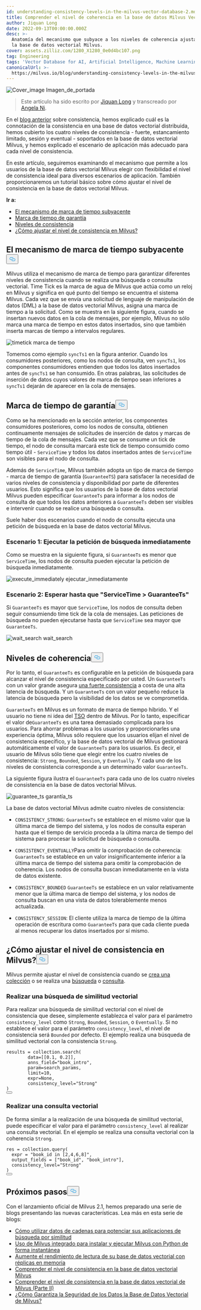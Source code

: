 ```yaml
---
id: understanding-consistency-levels-in-the-milvus-vector-database-2.md
title: Comprender el nivel de coherencia en la base de datos Milvus Vector - Parte II
author: Jiquan Long
date: 2022-09-13T00:00:00.000Z
desc: >-
  Anatomía del mecanismo que subyace a los niveles de coherencia ajustables en
  la base de datos vectorial Milvus.
cover: assets.zilliz.com/1280_X1280_0e0d4bc107.png
tag: Engineering
tags: 'Vector Database for AI, Artificial Intelligence, Machine Learning'
canonicalUrl: >-
  https://milvus.io/blog/understanding-consistency-levels-in-the-milvus-vector-database-2.md
---
```

<p>
  
   <span class="img-wrapper"> <img translate="no" src="https://assets.zilliz.com/1280_X1280_0e0d4bc107.png" alt="Cover_image" class="doc-image" id="cover_image" />
   </span> <span class="img-wrapper"> <span>Imagen_de_portada</span> </span></p>
<blockquote>
<p>Este artículo ha sido escrito por <a href="https://github.com/longjiquan">Jiquan Long</a> y transcreado por <a href="https://www.linkedin.com/in/yiyun-n-2aa713163/">Angela Ni</a>.</p>
</blockquote>
<p>En el <a href="https://milvus.io/blog/understanding-consistency-levels-in-the-milvus-vector-database.md">blog anterior</a> sobre consistencia, hemos explicado cuál es la connotación de la consistencia en una base de datos vectorial distribuida, hemos cubierto los cuatro niveles de consistencia - fuerte, estancamiento limitado, sesión y eventual - soportados en la base de datos vectorial Milvus, y hemos explicado el escenario de aplicación más adecuado para cada nivel de consistencia.</p>
<p>En este artículo, seguiremos examinando el mecanismo que permite a los usuarios de la base de datos vectorial Milvus elegir con flexibilidad el nivel de consistencia ideal para diversos escenarios de aplicación. También proporcionaremos un tutorial básico sobre cómo ajustar el nivel de consistencia en la base de datos vectorial Milvus.</p>
<p><strong>Ir a:</strong></p>
<ul>
<li><a href="#The-underlying-time-tick-mechanism">El mecanismo de marca de tiempo subyacente</a></li>
<li><a href="#Guarantee-timestamp">Marca de tiempo de garantía</a></li>
<li><a href="#Consistency-levels">Niveles de consistencia</a></li>
<li><a href="#How-to-tune-consistency-level-in-Milvus">¿Cómo ajustar el nivel de consistencia en Milvus?</a></li>
</ul>
<h2 id="The-underlying-time-tick-mechanism" class="common-anchor-header">El mecanismo de marca de tiempo subyacente<button data-href="#The-underlying-time-tick-mechanism" class="anchor-icon" translate="no">
      <svg translate="no"
        aria-hidden="true"
        focusable="false"
        height="20"
        version="1.1"
        viewBox="0 0 16 16"
        width="16"
      >
        <path
          fill="#0092E4"
          fill-rule="evenodd"
          d="M4 9h1v1H4c-1.5 0-3-1.69-3-3.5S2.55 3 4 3h4c1.45 0 3 1.69 3 3.5 0 1.41-.91 2.72-2 3.25V8.59c.58-.45 1-1.27 1-2.09C10 5.22 8.98 4 8 4H4c-.98 0-2 1.22-2 2.5S3 9 4 9zm9-3h-1v1h1c1 0 2 1.22 2 2.5S13.98 12 13 12H9c-.98 0-2-1.22-2-2.5 0-.83.42-1.64 1-2.09V6.25c-1.09.53-2 1.84-2 3.25C6 11.31 7.55 13 9 13h4c1.45 0 3-1.69 3-3.5S14.5 6 13 6z"
        ></path>
      </svg>
    </button></h2><p>Milvus utiliza el mecanismo de marca de tiempo para garantizar diferentes niveles de consistencia cuando se realiza una búsqueda o consulta vectorial. Time Tick es la marca de agua de Milvus que actúa como un reloj en Milvus y significa en qué punto del tiempo se encuentra el sistema Milvus. Cada vez que se envía una solicitud de lenguaje de manipulación de datos (DML) a la base de datos vectorial Milvus, asigna una marca de tiempo a la solicitud. Como se muestra en la siguiente figura, cuando se insertan nuevos datos en la cola de mensajes, por ejemplo, Milvus no sólo marca una marca de tiempo en estos datos insertados, sino que también inserta marcas de tiempo a intervalos regulares.</p>
<p>
  
   <span class="img-wrapper"> <img translate="no" src="https://assets.zilliz.com/timetick_b395df9804.png" alt="timetick" class="doc-image" id="timetick" />
   </span> <span class="img-wrapper"> <span>marca de tiempo</span> </span></p>
<p>Tomemos como ejemplo <code translate="no">syncTs1</code> en la figura anterior. Cuando los consumidores posteriores, como los nodos de consulta, ven <code translate="no">syncTs1</code>, los componentes consumidores entienden que todos los datos insertados antes de <code translate="no">syncTs1</code> se han consumido. En otras palabras, las solicitudes de inserción de datos cuyos valores de marca de tiempo sean inferiores a <code translate="no">syncTs1</code> dejarán de aparecer en la cola de mensajes.</p>
<h2 id="Guarantee-Timestamp" class="common-anchor-header">Marca de tiempo de garantía<button data-href="#Guarantee-Timestamp" class="anchor-icon" translate="no">
      <svg translate="no"
        aria-hidden="true"
        focusable="false"
        height="20"
        version="1.1"
        viewBox="0 0 16 16"
        width="16"
      >
        <path
          fill="#0092E4"
          fill-rule="evenodd"
          d="M4 9h1v1H4c-1.5 0-3-1.69-3-3.5S2.55 3 4 3h4c1.45 0 3 1.69 3 3.5 0 1.41-.91 2.72-2 3.25V8.59c.58-.45 1-1.27 1-2.09C10 5.22 8.98 4 8 4H4c-.98 0-2 1.22-2 2.5S3 9 4 9zm9-3h-1v1h1c1 0 2 1.22 2 2.5S13.98 12 13 12H9c-.98 0-2-1.22-2-2.5 0-.83.42-1.64 1-2.09V6.25c-1.09.53-2 1.84-2 3.25C6 11.31 7.55 13 9 13h4c1.45 0 3-1.69 3-3.5S14.5 6 13 6z"
        ></path>
      </svg>
    </button></h2><p>Como se ha mencionado en la sección anterior, los componentes consumidores posteriores, como los nodos de consulta, obtienen continuamente mensajes de solicitudes de inserción de datos y marcas de tiempo de la cola de mensajes. Cada vez que se consume un tick de tiempo, el nodo de consulta marcará este tick de tiempo consumido como tiempo útil - <code translate="no">ServiceTime</code> y todos los datos insertados antes de <code translate="no">ServiceTime</code> son visibles para el nodo de consulta.</p>
<p>Además de <code translate="no">ServiceTime</code>, Milvus también adopta un tipo de marca de tiempo - marca de tiempo de garantía (<code translate="no">GuaranteeTS</code>) para satisfacer la necesidad de varios niveles de consistencia y disponibilidad por parte de diferentes usuarios. Esto significa que los usuarios de la base de datos vectorial Milvus pueden especificar <code translate="no">GuaranteeTs</code> para informar a los nodos de consulta de que todos los datos anteriores a <code translate="no">GuaranteeTs</code> deben ser visibles e intervenir cuando se realice una búsqueda o consulta.</p>
<p>Suele haber dos escenarios cuando el nodo de consulta ejecuta una petición de búsqueda en la base de datos vectorial Milvus.</p>
<h3 id="Scenario-1-Execute-search-request-immediately" class="common-anchor-header">Escenario 1: Ejecutar la petición de búsqueda inmediatamente</h3><p>Como se muestra en la siguiente figura, si <code translate="no">GuaranteeTs</code> es menor que <code translate="no">ServiceTime</code>, los nodos de consulta pueden ejecutar la petición de búsqueda inmediatamente.</p>
<p>
  
   <span class="img-wrapper"> <img translate="no" src="https://assets.zilliz.com/execute_immediately_dd1913775d.png" alt="execute_immediately" class="doc-image" id="execute_immediately" />
   </span> <span class="img-wrapper"> <span>ejecutar_inmediatamente</span> </span></p>
<h3 id="Scenario-2-Wait-till-ServiceTime--GuaranteeTs" class="common-anchor-header">Escenario 2: Esperar hasta que "ServiceTime &gt; GuaranteeTs"</h3><p>Si <code translate="no">GuaranteeTs</code> es mayor que <code translate="no">ServiceTime</code>, los nodos de consulta deben seguir consumiendo time tick de la cola de mensajes. Las peticiones de búsqueda no pueden ejecutarse hasta que <code translate="no">ServiceTime</code> sea mayor que <code translate="no">GuaranteeTs</code>.</p>
<p>
  
   <span class="img-wrapper"> <img translate="no" src="https://assets.zilliz.com/wait_search_f09a2f6cf9.png" alt="wait_search" class="doc-image" id="wait_search" />
   </span> <span class="img-wrapper"> <span>wait_search</span> </span></p>
<h2 id="Consistency-Levels" class="common-anchor-header">Niveles de coherencia<button data-href="#Consistency-Levels" class="anchor-icon" translate="no">
      <svg translate="no"
        aria-hidden="true"
        focusable="false"
        height="20"
        version="1.1"
        viewBox="0 0 16 16"
        width="16"
      >
        <path
          fill="#0092E4"
          fill-rule="evenodd"
          d="M4 9h1v1H4c-1.5 0-3-1.69-3-3.5S2.55 3 4 3h4c1.45 0 3 1.69 3 3.5 0 1.41-.91 2.72-2 3.25V8.59c.58-.45 1-1.27 1-2.09C10 5.22 8.98 4 8 4H4c-.98 0-2 1.22-2 2.5S3 9 4 9zm9-3h-1v1h1c1 0 2 1.22 2 2.5S13.98 12 13 12H9c-.98 0-2-1.22-2-2.5 0-.83.42-1.64 1-2.09V6.25c-1.09.53-2 1.84-2 3.25C6 11.31 7.55 13 9 13h4c1.45 0 3-1.69 3-3.5S14.5 6 13 6z"
        ></path>
      </svg>
    </button></h2><p>Por lo tanto, el <code translate="no">GuaranteeTs</code> es configurable en la petición de búsqueda para alcanzar el nivel de consistencia especificado por usted. Un <code translate="no">GuaranteeTs</code> con un valor grande asegura <a href="https://milvus.io/blog/understanding-consistency-levels-in-the-milvus-vector-database.md#Strong">una fuerte consistencia</a> a costa de una alta latencia de búsqueda. Y un <code translate="no">GuaranteeTs</code> con un valor pequeño reduce la latencia de búsqueda pero la visibilidad de los datos se ve comprometida.</p>
<p><code translate="no">GuaranteeTs</code> en Milvus es un formato de marca de tiempo híbrido. Y el usuario no tiene ni idea del <a href="https://github.com/milvus-io/milvus/blob/master/docs/design_docs/20211214-milvus_hybrid_ts.md">TSO</a> dentro de Milvus. Por lo tanto, especificar el valor de<code translate="no">GuaranteeTs</code> es una tarea demasiado complicada para los usuarios. Para ahorrar problemas a los usuarios y proporcionarles una experiencia óptima, Milvus sólo requiere que los usuarios elijan el nivel de consistencia específico, y la base de datos vectorial de Milvus gestionará automáticamente el valor de <code translate="no">GuaranteeTs</code> para los usuarios. Es decir, el usuario de Milvus sólo tiene que elegir entre los cuatro niveles de consistencia: <code translate="no">Strong</code>, <code translate="no">Bounded</code>, <code translate="no">Session</code>, y <code translate="no">Eventually</code>. Y cada uno de los niveles de consistencia corresponde a un determinado valor <code translate="no">GuaranteeTs</code>.</p>
<p>La siguiente figura ilustra el <code translate="no">GuaranteeTs</code> para cada uno de los cuatro niveles de consistencia en la base de datos vectorial Milvus.</p>
<p>
  
   <span class="img-wrapper"> <img translate="no" src="https://assets.zilliz.com/guarantee_ts_f4b3e119d3.png" alt="guarantee_ts" class="doc-image" id="guarantee_ts" />
   </span> <span class="img-wrapper"> <span>garantía_ts</span> </span></p>
<p>La base de datos vectorial Milvus admite cuatro niveles de consistencia:</p>
<ul>
<li><p><code translate="no">CONSISTENCY_STRONG</code>: <code translate="no">GuaranteeTs</code> se establece en el mismo valor que la última marca de tiempo del sistema, y los nodos de consulta esperan hasta que el tiempo de servicio proceda a la última marca de tiempo del sistema para procesar la solicitud de búsqueda o consulta.</p></li>
<li><p><code translate="no">CONSISTENCY_EVENTUALLY</code>Para omitir la comprobación de coherencia: <code translate="no">GuaranteeTs</code> se establece en un valor insignificantemente inferior a la última marca de tiempo del sistema para omitir la comprobación de coherencia. Los nodos de consulta buscan inmediatamente en la vista de datos existente.</p></li>
<li><p><code translate="no">CONSISTENCY_BOUNDED</code> <code translate="no">GuaranteeTs</code> se establece en un valor relativamente menor que la última marca de tiempo del sistema, y los nodos de consulta buscan en una vista de datos tolerablemente menos actualizada.</p></li>
<li><p><code translate="no">CONSISTENCY_SESSION</code>: El cliente utiliza la marca de tiempo de la última operación de escritura como <code translate="no">GuaranteeTs</code> para que cada cliente pueda al menos recuperar los datos insertados por sí mismo.</p></li>
</ul>
<h2 id="How-to-tune-consistency-level-in-Milvus" class="common-anchor-header">¿Cómo ajustar el nivel de consistencia en Milvus?<button data-href="#How-to-tune-consistency-level-in-Milvus" class="anchor-icon" translate="no">
      <svg translate="no"
        aria-hidden="true"
        focusable="false"
        height="20"
        version="1.1"
        viewBox="0 0 16 16"
        width="16"
      >
        <path
          fill="#0092E4"
          fill-rule="evenodd"
          d="M4 9h1v1H4c-1.5 0-3-1.69-3-3.5S2.55 3 4 3h4c1.45 0 3 1.69 3 3.5 0 1.41-.91 2.72-2 3.25V8.59c.58-.45 1-1.27 1-2.09C10 5.22 8.98 4 8 4H4c-.98 0-2 1.22-2 2.5S3 9 4 9zm9-3h-1v1h1c1 0 2 1.22 2 2.5S13.98 12 13 12H9c-.98 0-2-1.22-2-2.5 0-.83.42-1.64 1-2.09V6.25c-1.09.53-2 1.84-2 3.25C6 11.31 7.55 13 9 13h4c1.45 0 3-1.69 3-3.5S14.5 6 13 6z"
        ></path>
      </svg>
    </button></h2><p>Milvus permite ajustar el nivel de consistencia cuando se <a href="https://milvus.io/docs/v2.1.x/create_collection.md">crea una colección</a> o se realiza una <a href="https://milvus.io/docs/v2.1.x/search.md">búsqueda</a> o <a href="https://milvus.io/docs/v2.1.x/query.md">consulta</a>.</p>
<h3 id="Conduct-a-vector-similarity-search" class="common-anchor-header">Realizar una búsqueda de similitud vectorial</h3><p>Para realizar una búsqueda de similitud vectorial con el nivel de consistencia que desee, simplemente establezca el valor para el parámetro <code translate="no">consistency_level</code> como <code translate="no">Strong</code>, <code translate="no">Bounded</code>, <code translate="no">Session</code>, o <code translate="no">Eventually</code>. Si no establece el valor para el parámetro <code translate="no">consistency_level</code>, el nivel de consistencia será <code translate="no">Bounded</code> por defecto. El ejemplo realiza una búsqueda de similitud vectorial con la consistencia <code translate="no">Strong</code>.</p>
<pre><code translate="no">results = collection.search(
        data=[[0.1, 0.2]], 
        anns_field=<span class="hljs-string">&quot;book_intro&quot;</span>, 
        param=search_params, 
        <span class="hljs-built_in">limit</span>=10, 
        <span class="hljs-built_in">expr</span>=None,
        consistency_level=<span class="hljs-string">&quot;Strong&quot;</span>
)
<button class="copy-code-btn"></button></code></pre>
<h3 id="Conduct-a-vector-query" class="common-anchor-header">Realizar una consulta vectorial</h3><p>De forma similar a la realización de una búsqueda de similitud vectorial, puede especificar el valor para el parámetro <code translate="no">consistency_level</code> al realizar una consulta vectorial. En el ejemplo se realiza una consulta vectorial con la coherencia <code translate="no">Strong</code>.</p>
<pre><code translate="no">res = collection.query(
  <span class="hljs-built_in">expr</span> = <span class="hljs-string">&quot;book_id in [2,4,6,8]&quot;</span>, 
  output_fields = [<span class="hljs-string">&quot;book_id&quot;</span>, <span class="hljs-string">&quot;book_intro&quot;</span>],
  consistency_level=<span class="hljs-string">&quot;Strong&quot;</span>
)
<button class="copy-code-btn"></button></code></pre>
<h2 id="Whats-next" class="common-anchor-header">Próximos pasos<button data-href="#Whats-next" class="anchor-icon" translate="no">
      <svg translate="no"
        aria-hidden="true"
        focusable="false"
        height="20"
        version="1.1"
        viewBox="0 0 16 16"
        width="16"
      >
        <path
          fill="#0092E4"
          fill-rule="evenodd"
          d="M4 9h1v1H4c-1.5 0-3-1.69-3-3.5S2.55 3 4 3h4c1.45 0 3 1.69 3 3.5 0 1.41-.91 2.72-2 3.25V8.59c.58-.45 1-1.27 1-2.09C10 5.22 8.98 4 8 4H4c-.98 0-2 1.22-2 2.5S3 9 4 9zm9-3h-1v1h1c1 0 2 1.22 2 2.5S13.98 12 13 12H9c-.98 0-2-1.22-2-2.5 0-.83.42-1.64 1-2.09V6.25c-1.09.53-2 1.84-2 3.25C6 11.31 7.55 13 9 13h4c1.45 0 3-1.69 3-3.5S14.5 6 13 6z"
        ></path>
      </svg>
    </button></h2><p>Con el lanzamiento oficial de Milvus 2.1, hemos preparado una serie de blogs presentando las nuevas características. Lea más en esta serie de blogs:</p>
<ul>
<li><a href="https://milvus.io/blog/2022-08-08-How-to-use-string-data-to-empower-your-similarity-search-applications.md">Cómo utilizar datos de cadenas para potenciar sus aplicaciones de búsqueda por similitud</a></li>
<li><a href="https://milvus.io/blog/embedded-milvus.md">Uso de Milvus integrado para instalar y ejecutar Milvus con Python de forma instantánea</a></li>
<li><a href="https://milvus.io/blog/in-memory-replicas.md">Aumente el rendimiento de lectura de su base de datos vectorial con réplicas en memoria</a></li>
<li><a href="https://milvus.io/blog/understanding-consistency-levels-in-the-milvus-vector-database.md">Comprender el nivel de consistencia en la base de datos vectorial Milvus</a></li>
<li><a href="https://milvus.io/blog/understanding-consistency-levels-in-the-milvus-vector-database-2.md">Comprender el nivel de consistencia en la base de datos vectorial de Milvus (Parte II)</a></li>
<li><a href="https://milvus.io/blog/data-security.md">¿Cómo Garantiza la Seguridad de los Datos la Base de Datos Vectorial de Milvus?</a></li>
</ul>
